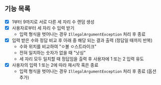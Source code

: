 ## 기능 목록
- [x] 1부터 9까지로 서로 다른 세 자리 수 랜덤 생성
- [x] 사용자로부터 세 자리 수 입력 받기
  - 입력 형식을 벗어나는 경우 `IllegalArgumentException` 처리 후 종료
- [x] 입력 받은 수와 정답 비교 후 아래 중 해당 되는 결과 출력 (정답일 때까지 반복)
   - 수와 위치를 비교하여 "ㅇ볼 ㅇ스트라이크"
   - 전혀 일치하는 숫자가 없을 때 "낫싱"
   - 세 자리 모두 일치할 때 정답임을 출력 후 사용자에 1 또는 2 입력 유도
- [x] 사용자의 입력 1 또는 2에 따라 재시작 혹은 종료
  - 입력 형식을 벗어나는 경우 `IllegalArgumentException` 처리 후 종료 (옵션 추가)